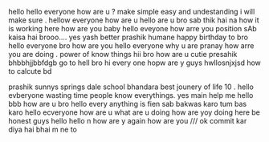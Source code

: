 hello hello everyone how are u ?
make   simple  easy and undestanding 
 i will make sure .
hellow everyone how are u  hello are u bro
sab thik hai na 
how it is working here  how are  you baby
hello eveyone how arre you position  sAb kaisa hai brooo....
yes yash better prashik humane  happy birthday to bro hello everyone bro 
how are you 
hello everyone
why u are   pranay how arre you are doing . power of know things 
 hii bro how are u cutie
presahik bhbbhjjbbfdgb go to hell bro  hi every one hopw are y guys  hwllosnjxjsd
how to calcute bd 

prashik  sunnys springs dale school bhandara  best jounery of life 10 . hello evberyone 
wasting time  people know everythings.
yes main help me  hello bbb
how are u bro 
hello every anything is fien sab bakwas karo tum bas karo  hello ecveryone how are u 
 what are u doing how are yoy doing here be honest guys  hello hello n
how are y again how are you  /// 
ok commit kar diya hai bhai m ne to
